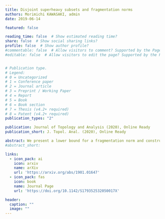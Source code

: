 ```yaml
---
title: Disjoint superheavy subsets and fragmentation norms
authors: Morimichi KAWASAKI, admin
date: 2019-06-14

featured: false

reading_time: false  # Show estimated reading time?
share: false  # Show social sharing links?
profile: false  # Show author profile?
#commentable: false  # Allow visitors to comment? Supported by the Page, Post, and Docs content types.
#editable: false  # Allow visitors to edit the page? Supported by the Page, Post, and Docs content types.


# Publication type.
# Legend:
# 0 = Uncategorized
# 1 = Conference paper
# 2 = Journal article
# 3 = Preprint / Working Paper
# 4 = Report
# 5 = Book
# 6 = Book section
# 7 = Thesis (v4.2+ required)
# 8 = Patent (v4.2+ required)
publication_types: "2"

publication: Journal of Topology and Analysis (2020), Online Ready
publication_short: J. Topol. Anal. (2020), Online Ready

abstract: We present a lower bound for a fragmentation norm and construct a bi-Lipschitz embedding $I\\colon \\mathbb{R}^n\\to\\mathrm{Ham}(M)$ with respect to the fragmentation norm on the group $\\mathrm{Ham}(M)$ of Hamiltonian diffeomorphisms of a symplectic manifold $(M,\\omega)$. As an application, we provide an answer to Brandenbursky's question on fragmentation norms on $\\mathrm{Ham}(\\Sigma_g)$, where $\\Sigma_g$ is a closed Riemannian surface of genus $g\\geq 2$.
#abstract_short:

links:
  - icon_pack: ai
    icon: arxiv
    name: arXiv
    url: 'https://arxiv.org/abs/1901.01647'
  - icon_pack: fas
    icon: book
    name: Journal Page
    url: 'https://doi.org/10.1142/S179352532050017X'

header:
  caption: ""
  image: ""
---
```

